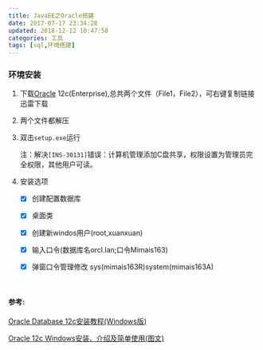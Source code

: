 ```yaml
---
title: JavaEE之Oracle搭建
date: 2017-07-17 23:34:28
updated: 2018-12-12 10:47:58categories: 工具
tags: [sql,环境搭建]
---
```


### 环境安装

1. 下载[Oracle](http://www.oracle.com/technetwork/database/enterprise-edition/downloads/index.html) 12c(Enterprise),总共两个文件（File1，File2），可右键复制链接迅雷下载


2. 两个文件都解压

3. 双击`setup.exe`运行

   注：解决`[INS-30131]`错误：计算机管理添加C盘共享，权限设置为管理员完全权限，其他用户可读。

4. 安装选项

   - [x] 创建配置数据库

   - [x] 桌面类
   - [x] 创建新windos用户(root,xuanxuan)
   - [x] 输入口令(数据库名orcl.lan;口令Mimais163)
   - [x] 弹窗口令管理修改 sys(mimais163R)system(mimais163A)

   ​

#### 参考:

[Oracle Database 12c安装教程(Windows版)](http://www.jianshu.com/p/9d9f978630be)

[Oracle 12c Windows安装、介绍及简单使用(图文)](http://blog.csdn.net/anxpp/article/details/51345074)

